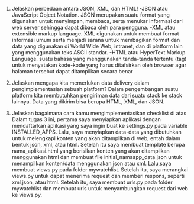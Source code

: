  1. Jelaskan perbedaan antara JSON, XML, dan HTML!
        -JSON atau JavaScript Object Notation. JSON merupakan suatu format yang digunakan untuk menyimpan, membaca, serta menukar informasi dari web server sehingga dapat dibaca oleh para pengguna.
        -XML atau extensible markup language. XML digunakan untuk membuat format informasi umum serta menjadi sarana untuk membagikan format dan data yang digunakan di World Wide Web, intranet, dan di platform lain yang menggunakan teks ASCII standar.
        -HTML atau HyperText Markup Language. suatu bahasa yang menggunakan tanda-tanda tertentu (tag) untuk menyatakan kode-kode yang harus ditafsirkan oleh browser agar halaman tersebut dapat ditampilkan secara benar
2.  Jelaskan mengapa kita memerlukan data delivery dalam pengimplementasian sebuah platform?
    Dalam pengembangan suatu platform kita membutuhkan pengiriman data dari suatu stack ke stack lainnya. Data yang dikirim bisa berupa HTML, XML, dan JSON. 

3. Jelaskan bagaimana cara kamu mengimplementasikan checklist di atas
    Dalam tugas 3 ini, pertama saya menyiapkan aplikasi dengan mendaftarkan aplikasi yang saya ingin buat ke settings.py pada variable INSTALLED_APPS. Lalu, saya menyiapkan data-data yang dibutuhkan untuk melengkapi konten yang akan ditampilkan di web, entah dalam bentuk json, xml, atau html. Setelah itu saya membuat template berupa nama_aplikasi.html yang berisikan konten yang akan ditampilkan menggunakan html dan membuat file initial_namaapp_data.json untuk menampilkan konten/data menggunakan json atau xml. Lalu,saya membuat views.py pada folder mywatchlist. Setelah itu, saya merangkai views.py untuk dapat menerima request dan memberi respons, seperti xml,json, atau html. Setelah itu, saya membuat urls.py pada folder mywatchlist dan membuat urls untuk menyambungkan request dari web ke views.py. 